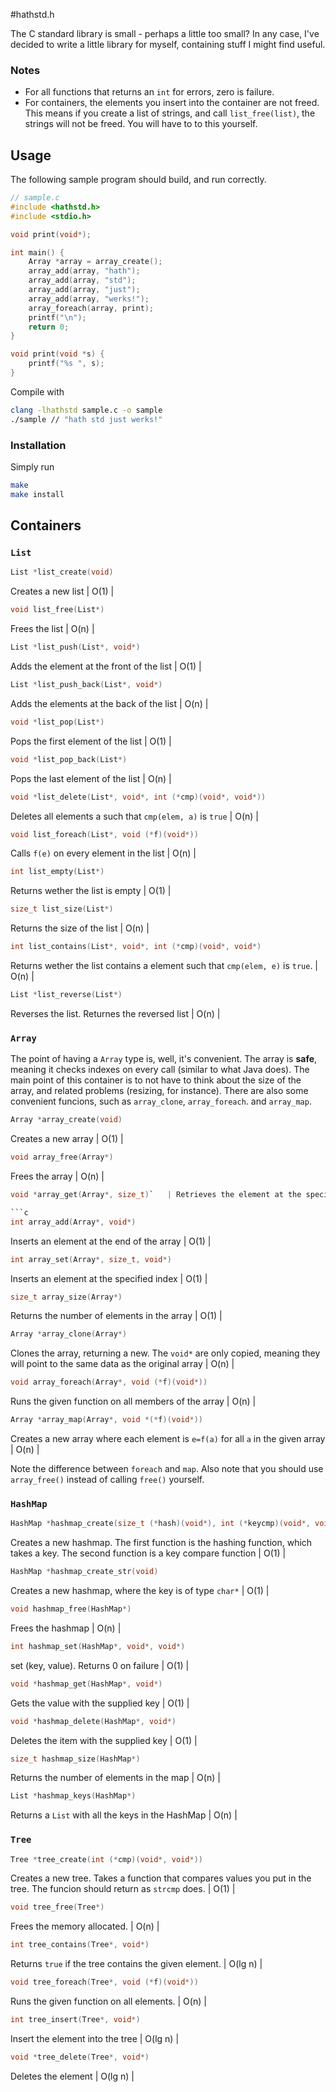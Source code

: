 #hathstd.h

The C standard library is small - perhaps a little too small?
In any case, I've decided to write a little library for myself, containing stuff I might find useful.

### Notes

 - For all functions that returns an `int` for errors, zero is failure.
 - For containers, the elements you insert into the container are not freed. This means if you create a list of strings, and call `list_free(list)`, the strings will not be freed. You will have to to this yourself.

## Usage

The following sample program should build, and run correctly.

```c
// sample.c
#include <hathstd.h>
#include <stdio.h>

void print(void*);

int main() {
    Array *array = array_create();
    array_add(array, "hath");
    array_add(array, "std");
    array_add(array, "just");
    array_add(array, "werks!");
    array_foreach(array, print);
    printf("\n");
    return 0;
}

void print(void *s) {
    printf("%s ", s);
}
```

Compile with 

```bash
clang -lhathstd sample.c -o sample
./sample // "hath std just werks!"
```

### Installation

Simply run

```bash
make
make install
```

## Containers

### `List`

```c
List *list_create(void)
```
Creates a new list | O(1) |

```c
void list_free(List*)
```
Frees the list | O(n) |

```c
List *list_push(List*, void*)
```
Adds the element at the front of the list | O(1) |

```c
List *list_push_back(List*, void*)
```
Adds the elements at the back of the list | O(n) |

```c
void *list_pop(List*)
```
Pops the first element of the list | O(1) |

```c
void *list_pop_back(List*)
```
Pops the last element of the list | O(n) |

```c
void *list_delete(List*, void*, int (*cmp)(void*, void*))
```
Deletes all elements a such that `cmp(elem, a)` is `true` | O(n) |

```c
void list_foreach(List*, void (*f)(void*))
```
Calls `f(e)` on every element in the list | O(n) |

```c
int list_empty(List*)
```
Returns wether the list is empty | O(1) |

```c
size_t list_size(List*)
```
Returns the size of the list | O(n) |

```c
int list_contains(List*, void*, int (*cmp)(void*, void*)
```
Returns wether the list contains a element such that `cmp(elem, e)` is `true`. | O(n) |

```c
List *list_reverse(List*)
```
Reverses the list. Returnes the reversed list | O(n) |

### `Array`

The point of having a `Array` type is, well, it's convenient. The array is **safe**, meaning it checks indexes on every call (similar to what Java does).
The main point of this container is to not have to think about the size of the array, and related problems (resizing, for instance).
There are also some convenient funcions, such as `array_clone`, `array_foreach`. and `array_map`.

```c
Array *array_create(void)
```
Creates a new array | O(1) |

```c
void array_free(Array*)
```
Frees the array | O(n) |

```c
void *array_get(Array*, size_t)`   | Retrieves the element at the specified index | O(1) |

```c
int array_add(Array*, void*)
```
Inserts an element at the end of the array | O(1) |

```c
int array_set(Array*, size_t, void*)
```
Inserts an element at the specified index | O(1) |

```c
size_t array_size(Array*)
```
Returns the number of elements in the array | O(1) |

```c
Array *array_clone(Array*)
```
Clones the array, returning a new. The `void*` are only copied, meaning they will point to the same data as the original array | O(n) |

```c
void array_foreach(Array*, void (*f)(void*))
```
Runs the given function on all members of the array | O(n) |

```c
Array *array_map(Array*, void *(*f)(void*))
```
Creates a new array where each element is `e=f(a)` for all `a` in the given array | O(n) |

Note the difference between `foreach` and `map`. Also note that you should use `array_free()` instead of calling `free()` yourself.

### `HashMap`

```c
HashMap *hashmap_create(size_t (*hash)(void*), int (*keycmp)(void*, void*))
```
Creates a new hashmap. The first function is the hashing function, which takes a key. The second function is a key compare function | O(1) |

```c
HashMap *hashmap_create_str(void)
```
Creates a new hashmap, where the key is of type `char*` | O(1) |

```c
void hashmap_free(HashMap*)
```
Frees the hashmap | O(n) |

```c
int hashmap_set(HashMap*, void*, void*)
```
set (key, value). Returns 0 on failure | O(1) |

```c
void *hashmap_get(HashMap*, void*)
```
Gets the value with the supplied key | O(1) |

```c
void *hashmap_delete(HashMap*, void*)
```
Deletes the item with the supplied key | O(1) |

```c
size_t hashmap_size(HashMap*)
```
Returns the number of elements in the map | O(n) |

```c
List *hashmap_keys(HashMap*)
```
Returns a `List` with all the keys in the HashMap | O(n) |

### `Tree`

```c
Tree *tree_create(int (*cmp)(void*, void*))
```
Creates a new tree. Takes a function that compares values you put in the tree. The funcion should return as `strcmp` does. | O(1) |

```c
void tree_free(Tree*)
```
Frees the memory allocated. | O(n) |

```c
int tree_contains(Tree*, void*)
```
Returns `true` if the tree contains the given element. | O(lg n) |

```c
void tree_foreach(Tree*, void (*f)(void*))
```
Runs the given function on all elements. | O(n) |

```c
int tree_insert(Tree*, void*)
```
Insert the element into the tree | O(lg n) |

```c
void *tree_delete(Tree*, void*)
```
Deletes the element | O(lg n) |

